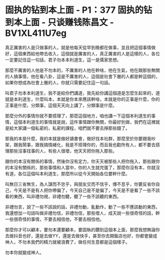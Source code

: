 # 固执的钻到本上面 - P1：377 固执的钻到本上面 - 只谈赚钱陈昌文 - BV1XL411U7eg

真正厲害的人是只做事的人，就是他每天從早到晚都在做事，並且把這個事情做好，這個東西給他帶去收入，這個就是厲害的人，真正厲害的人是這樣的人，各位一定要記住這一句話，君子勿本本利道生，這一是儒家思想。

那麼不厲害的人他是不勿本的，不厲害的人他在幹啥，他在生氣，他在跟那些無關的人搞事情，他在看八卦，這是不厲害的人，這個是社會下層的人都是幹這個的，如果你想成為社會上層的人，你就只需要記住這一句話。

叫君子勿本本利道生，我不是給你們講道，我先給你講這個道是怎麼生起來的，道就是本利道生，什麼叫本，本就是你本來應該幹啥，本就是你的正事是什麼，你的正事是什麼，分類事，這個天天向上講了，分類事是什麼。

那麼分外的事情你就不要搭理了，那麼這個地方，咱也講一下這個本利道生的事情，這個本利道生的事情就是說，這件事情跟你無關，你最好別做，我們在這裡就是給大家講一個私密的，私密的課程，咱們就不要去掙那些錢了。

那我的本是什麼，我的本就是做好讀書會，做好找本社群，那麼至於你要跟我吵架，跟我鬧事，跟我搞情緒化，我是不搭理你的，而且我也勸所有人，都不要去搭理那些沒事找事的人，有些人很壞，他天天把你拖入那些。

跟你的本沒有關係的事情，然後你沒有定力，你天天被那些人把你拖入，那些跟你的本沒有關係的，那些事情和人當中，你的人生就完蛋了，那麼你沒有本，你就沒有道，各位這個叫本利道生，那麼所以從今天開始各位要幹什麼。

叫無日三省無生，為人謀而不忠乎，與朋友交而不信乎，傳不息乎，你要反省你自己，今天是不是有人把你帶偏了，今天自己是不是偏了，今天是不是看了一些不該看的東西，叫非禮勿視，非禮勿聽，聽了一些不該聽的東西。

非禮勿言，說了一些不該說的話，非禮勿動，亂動作，動了一些不應該動的東西，我還想加一句話叫做非禮勿信，非禮勿信，那些壞人，成天說一些很奇怪的話，幹一些很奇怪的事情，不要去相信他，不要去相信他。

那麼你才可以顧本，要勿本還要顧本，要固執的鑽到這個本上面，那麼我想無論你去做抖音也好，還是去做YY，還是去做快手，甚至你去開飯店也好，你都會變成神人，不勿本我們的精力就被浪費了，做任何生意都是這個樣子。

勿本你就變成神人。